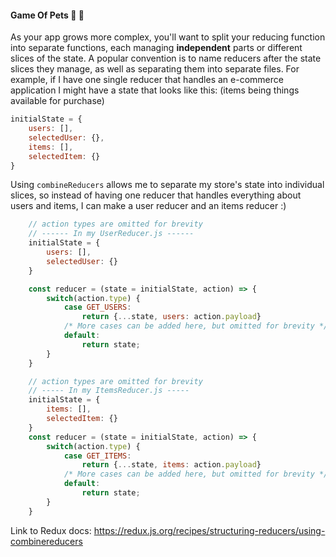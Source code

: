 #### Game Of Pets :wolf: :dragon:
 
As your app grows more complex, you'll want to split your reducing function into separate functions, each managing **independent** parts or different slices of the state.
A popular convention is to name reducers after the state slices they manage, as well as separating them into separate files. 
For example, if I have one single reducer that handles an e-commerce application I might have a state that looks like this: (items being things available for purchase)
```javascript
initialState = {
    users: [],
    selectedUser: {},
    items: [],
    selectedItem: {}
}
```
Using `combineReducers` allows me to separate my store's state into individual slices, so instead of having one reducer  that handles everything about users and items, I can make a user reducer and an items reducer :)
```javascript
    // action types are omitted for brevity
    // ------ In my UserReducer.js ------
    initialState = {
        users: [], 
        selectedUser: {}
    }

    const reducer = (state = initialState, action) => {
        switch(action.type) {
            case GET_USERS: 
                return {...state, users: action.payload}
            /* More cases can be added here, but omitted for brevity */
            default:
                return state;
        }
    } 
``` 

```javascript
    // action types are omitted for brevity
    // ----- In my ItemsReducer.js -----
    initialState = {
        items: [], 
        selectedItem: {}
    }
    const reducer = (state = initialState, action) => {
        switch(action.type) {
            case GET_ITEMS: 
                return {...state, items: action.payload}
            /* More cases can be added here, but omitted for brevity */
            default:
                return state;
        }
    } 
``` 

Link to Redux docs: https://redux.js.org/recipes/structuring-reducers/using-combinereducers
